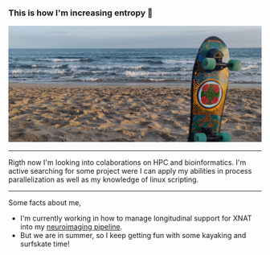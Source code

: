 <!--
### Hi there 👋


**asqwerty666/asqwerty666** is a ✨ _special_ ✨ repository because its `README.md` (this file) appears on your GitHub profile.

Here are some ideas to get you started:

- 🔭 I’m currently working on ...
- 🌱 I’m currently learning ...
- 👯 I’m looking to collaborate on ...
- 🤔 I’m looking for help with ...
- 💬 Ask me about ...
- 📫 How to reach me: ...
- 😄 Pronouns: ...
- ⚡ Fun fact: ...
-->

### This is how I'm increasing entropy  🤪

![](surfskate02.jpg)

---

Rigth now I'm looking into colaborations on HPC and bioinformatics. I'm active searching for some project were I can apply my abilities in process parallelization as well as my knowledge of linux scripting.    

---
Some facts about me,

- I'm currently working in how to manage longitudinal support for XNAT into my [neuroimaging pipeline](https://github.com/asqwerty666/acenip).
- But we are in summer, so I keep getting fun with some kayaking and surfskate time! 
